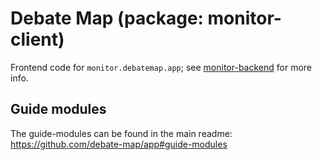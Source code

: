 # Debate Map (package: monitor-client)

Frontend code for `monitor.debatemap.app`; see [monitor-backend](https://github.com/debate-map/app/tree/main/Packages/monitor-backend) for more info.

## Guide modules

The guide-modules can be found in the main readme: https://github.com/debate-map/app#guide-modules